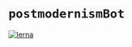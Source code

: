# `postmodernismBot`

[![lerna](https://img.shields.io/badge/maintained%20with-lerna-cc00ff.svg)](https://lernajs.io/)

